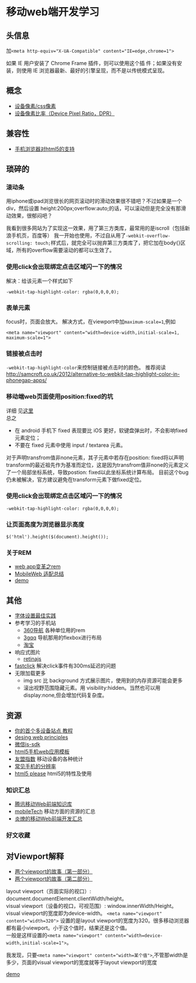 # 移动web端开发学习

## 头信息
加`<meta http-equiv="X-UA-Compatible" content="IE=edge,chrome=1">`    

如果 IE 用户安装了 Chrome Frame 插件，则可以使用这个插
件；如果没有安装，则使用 IE 浏览器最新、最好的引擎呈现，而不是以传统模式呈现。

## 概念
* [设备像素/css像素](concept/device-pixel-and-css-pixel.md)
* [设备像素比率（Device Pixel Ratio，DPR）](concept/devicePixelRatio.md)


## 兼容性
* [手机浏览器对html5的支持](http://mobilehtml5.org/)

## 琐碎的
### 滚动条
用iphone或ipad浏览很长的网页滚动时的滑动效果很不错吧？不过如果是一个div，然后设置 height:200px;overflow:auto;的话，可以滚动但是完全没有那滑动效果，很郁闷吧？

我看到很多网站为了实现这一效果，用了第三方类库，最常用的是iscroll（包括新浪手机页，百度等） 我一开始也使用，不过自从用了`-webkit-overflow-scrolling: touch;`样式后，就完全可以抛弃第三方类库了，把它加在body{}区域，所有的overflow需要滚动的都可以生效了。

### 使用click会出现绑定点击区域闪一下的情况
解决：给该元素一个样式如下
```
-webkit-tap-highlight-color: rgba(0,0,0,0);
```

### 表单元素
focus时，页面会放大。
解决方式，在viewport中加`maximum-scale=1`,例如
```
<meta name="viewport" content="width=device-width,initial-scale=1, maximum-scale=1">
```

### 链接被点击时
`-webkit-tap-highlight-color`来控制链接被点击时的颜色。
推荐阅读 http://samcroft.co.uk/2012/alternative-to-webkit-tap-highlight-color-in-phonegap-apps/

### 移动端web页面使用position:fixed的坑
详细 见[这里](https://github.com/maxzhang/maxzhang.github.com/issues/2)    
总之    
* 在 android 手机下 fixed 表现要比 iOS 更好，软键盘弹出时，不会影响fixed元素定位；
* 不要在 fixed 元素中使用 input / textarea 元素。

对于声明transfrom值非none元素，其子元素中若存在position: fixed将以声明transform的最近祖先作为基准而定位，这是因为transfrom值非none的元素定义了一个局部坐标系统，导致postion: fixed以此坐标系统计算布局。
目前这个bug仍未被解决，官方建议避免在transform元素下做fixed定位。

### 使用click会出现绑定点击区域闪一下的情况
```
-webkit-tap-highlight-color: rgba(0,0,0,0);
```

### 让页面高度为浏览器显示高度
```
$('html').height($(document).height());
```


### 关于REM
* [web app变革之rem](http://isux.tencent.com/web-app-rem.html)
* [MobileWeb 适配总结](http://www.w3ctech.com/topic/979)
* [demo](compass-rem-demo)


## 其他
* [字体设置最佳实践](font.md)
* 参考学习的手机站
	* [360导航](http://h5.mse.360.cn/navi.html) 各种单位用的rem
	* [3gqq](http://3gqq.qq.com/) 导航那用的flexbox进行布局
	* [淘宝](http://m.taobao.com/)
* 响应式图片
	* [retinajs](http://imulus.github.io/retinajs/)
* [fastclick](https://github.com/ftlabs/fastclick) 解决click事件有300ms延迟的问题
* 无限加载更多
	* img src 比 background 方式展示图片，使用到的内存资源可能会更多
	* 滚出视野范围隐藏元素。用 visibility:hidden。当然也可以用 display:none,但会增加代码复杂度。

## 资源
* [你的首个多设备站点 教程](https://developers.google.com/web/fundamentals/getting-started/your-first-multi-screen-site/?hl=zh-cn)
* [desing web principles](https://developers.google.com/web/fundamentals/layouts/principles/)
* [微信js-sdk](http://mp.weixin.qq.com/wiki/7/aaa137b55fb2e0456bf8dd9148dd613f.html)
* [html5手机web应用模板](https://github.com/h5bp/mobile-boilerplate)
* [友盟指数](http://www.umindex.com/) 移动设备的各种统计
* [常见手机的分辨率](http://screensiz.es/phone)
* [html5 please](http://html5please.com/) html5的特性及使用

### 知识汇总
* [腾讯移动Web前端知识库](https://github.com/AlloyTeam/Mars)
* [mobileTech](https://github.com/jtyjty99999/mobileTech) 移动方面的资源的汇总
* [炎燎的移动Web前端开发汇总](https://github.com/maxzhang/maxzhang.github.com)

### 好文收藏
## 对Viewport解释
* [两个viewport的故事（第一部分）](http://weizhifeng.net/viewports.html)
* [两个viewport的故事（第二部分）](http://weizhifeng.net/viewports2.html)

layout viewport（页面实际的视口）: document.documentElement.clientWidth/height。    
visual viewport（设备的视口，可视范围）: window.innerWidth/Height。    
visual viewport的宽度即为device-width。
`<meta name="viewport" content="width=320">` 设置的是layout viewport的宽度为320。很多移动浏览器都有最小viewport。小于这个值时，结果还是这个值。    
一般是这样设置的`<meta name="viewport" content="width=device-width,initial-scale=1">`。    

我发现，只要`<meta name="viewport" content="width=某个值">`,不管那width是多少，页面的visual viewport的宽度就等于layout viewport的宽度

[demo](viewport/)